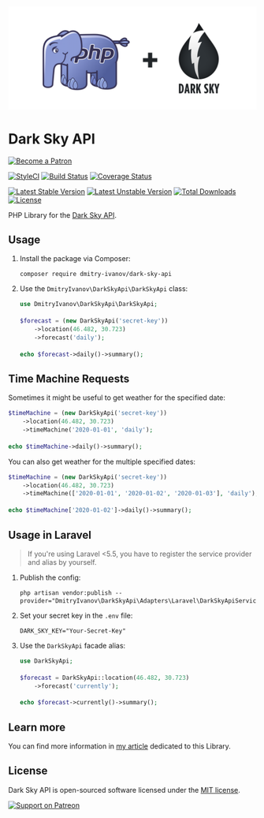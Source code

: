 ![PHP Library for the Dark Sky API](art/dark-sky-api.png)

# Dark Sky API

[<img src="https://raw.githubusercontent.com/dmitry-ivanov/dark-sky-api/master/art/become-a-patron.png" alt="Become a Patron" width="160" />](https://patreon.com/dmitryivanov)

[![StyleCI](https://github.styleci.io/repos/148543382/shield?branch=master&style=flat)](https://github.styleci.io/repos/148543382)
[![Build Status](https://travis-ci.com/dmitry-ivanov/dark-sky-api.svg?branch=master)](https://travis-ci.com/dmitry-ivanov/dark-sky-api)
[![Coverage Status](https://coveralls.io/repos/github/dmitry-ivanov/dark-sky-api/badge.svg?branch=master)](https://coveralls.io/github/dmitry-ivanov/dark-sky-api?branch=master)

[![Latest Stable Version](https://poser.pugx.org/dmitry-ivanov/dark-sky-api/v/stable)](https://packagist.org/packages/dmitry-ivanov/dark-sky-api)
[![Latest Unstable Version](https://poser.pugx.org/dmitry-ivanov/dark-sky-api/v/unstable)](https://packagist.org/packages/dmitry-ivanov/dark-sky-api)
[![Total Downloads](https://poser.pugx.org/dmitry-ivanov/dark-sky-api/downloads)](https://packagist.org/packages/dmitry-ivanov/dark-sky-api)
[![License](https://poser.pugx.org/dmitry-ivanov/dark-sky-api/license)](https://packagist.org/packages/dmitry-ivanov/dark-sky-api)

PHP Library for the [Dark Sky API](https://darksky.net/dev/docs).

## Usage

1. Install the package via Composer:

    ```shell script
    composer require dmitry-ivanov/dark-sky-api
    ```

2. Use the `DmitryIvanov\DarkSkyApi\DarkSkyApi` class:

    ```php
    use DmitryIvanov\DarkSkyApi\DarkSkyApi;

    $forecast = (new DarkSkyApi('secret-key'))
        ->location(46.482, 30.723)
        ->forecast('daily');

    echo $forecast->daily()->summary();
    ```

## Time Machine Requests

Sometimes it might be useful to get weather for the specified date:

```php
$timeMachine = (new DarkSkyApi('secret-key'))
    ->location(46.482, 30.723)
    ->timeMachine('2020-01-01', 'daily');

echo $timeMachine->daily()->summary();
```

You can also get weather for the multiple specified dates:

```php
$timeMachine = (new DarkSkyApi('secret-key'))
    ->location(46.482, 30.723)
    ->timeMachine(['2020-01-01', '2020-01-02', '2020-01-03'], 'daily');

echo $timeMachine['2020-01-02']->daily()->summary();
```

## Usage in Laravel

> If you're using Laravel <5.5, you have to register the service provider and alias by yourself.

1. Publish the config:

    ```shell script
    php artisan vendor:publish --provider="DmitryIvanov\DarkSkyApi\Adapters\Laravel\DarkSkyApiServiceProvider"
    ```

2. Set your secret key in the `.env` file:

    ```dotenv
    DARK_SKY_KEY="Your-Secret-Key"
    ```

3. Use the `DarkSkyApi` facade alias:

    ```php
    use DarkSkyApi;

    $forecast = DarkSkyApi::location(46.482, 30.723)
        ->forecast('currently');

    echo $forecast->currently()->summary();
    ```

## Learn more

You can find more information in [my article](https://medium.com/@dmitry.g.ivanov/weather-forecast-in-php-95bca6b0ed18) dedicated to this Library.

## License

Dark Sky API is open-sourced software licensed under the [MIT license](LICENSE.md).

[<img src="https://raw.githubusercontent.com/dmitry-ivanov/dark-sky-api/master/art/support-on-patreon.png" alt="Support on Patreon" width="125" />](https://patreon.com/dmitryivanov)

